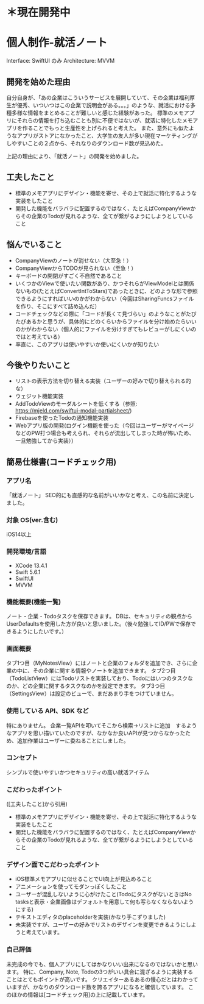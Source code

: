 # ＊現在開発中

# 個人制作-就活ノート
Interface: SwiftUI のみ
Architecture: MVVM

## 開発を始めた理由
自分自身が、「あの企業はこういうサービスを展開していて、その企業は福利厚生が優秀、いついつはこの企業で説明会がある。。。」のような、就活における多種多様な情報をまとめることが難しいと感じた経験があった。
標準のメモアプリにそれらの情報を打ち込むことも別に不便ではないが、就活に特化したメモアプリを作ることでもっと生産性を上げられると考えた。
また、意外にも似たようなアプリがストアになかったこと、大学生の友人が多い現在マーケティングがしやすいことの２点から、それなりのダウンロード数が見込めた。

上記の理由により、「就活ノート」の開発を始めました。

## 工夫したこと
- 標準のメモアプリにデザイン・機能を寄せ、その上で就活に特化するような実装をしたこと
- 開発した機能をバラバラに配置するのではなく、たとえばCompanyViewからその企業のTodoが見れるような、全てが繋がるようにしようとしていること

## 悩んでいること
- CompanyViewのノートが消せない（大至急！）
- CompanyViewからTODOが見られない（至急！）
- キーボードの開閉がすごく不自然であること
- いくつかのViewで使いたい関数があり、かつそれらがViewModelとは関係ないもの(たとえばConvertIntToStars)であったときに、どのような形で参照できるようにすればいいのかがわからない（今回はSharingFuncsファイルを作り、そこにすべて詰め込んだ）
- コードチェックなどの際に「コードが長くて見づらい」のようなことがたびたびあるかと思うが、具体的にどのくらいからファイルを分け始めたらいいのかがわからない（個人的にファイルを分けすぎてもレビューがしにくいのではと考えている）
- 率直に、このアプリは使いやすいか使いにくいかが知りたい

## 今後やりたいこと
- リストの表示方法を切り替える実装（ユーザーの好みで切り替えられる的な）
- ウェジット機能実装
- AddTodoViewのモーダルシートを低くする（参照: https://mjeld.com/swiftui-modal-partialsheet/)
- Firebaseを使ったTodoの通知機能実装
- Webアプリ版の開発(ログイン機能を使った（今回はユーザーがマイページなどのPW打つ場合も考えられ、それらが流出してしまった時が怖いため、一旦勉強してから実装）)

## 簡易仕様書(コードチェック用)
### アプリ名 
「就活ノート」
SEO的にも直感的な名前がいいかなと考え、この名前に決定しました。

### 対象 OS(ver.含む) 
iOS14以上
### 開発環境/言語 
- XCode 13.4.1
- Swift 5.6.1
- SwiftUI
- MVVM

### 機能概要(機能一覧) 
ノート・企業・Todoタスクを保存できます。
DBは、セキュリティの観点からUserDefaultsを使用した方が良いと思いました。（後々勉強してID/PWで保存できるようにしたいです。）

### 画面概要 
タブ1つ目（MyNotesView）にはノートと企業のフォルダを追加でき、さらに企業の中に、その企業に関する情報やノートを追加できます。
タブ2つ目（TodoListView）にはTodoリストを実装しており、Todoにはいつのタスクなのか、どの企業に関するタスクなのかを設定できます。
タブ3つ目（SettingsView）は設定のビューで、まだあまり手をつけていません。

### 使用している API、SDK など 
特にありません。
企業一覧APIを叩いてそこから検索→リストに追加　するようなアプリを思い描いていたのですが、なかなか良いAPIが見つからなかったため、追加作業はユーザーに委ねることにしました。

### コンセプト 
シンプルで使いやすいかつセキュリティの高い就活アイテム

### こだわったポイント 
([工夫したこと]から引用)
- 標準のメモアプリにデザイン・機能を寄せ、その上で就活に特化するような実装をしたこと
- 開発した機能をバラバラに配置するのではなく、たとえばCompanyViewからその企業のTodoが見れるような、全てが繋がるようにしようとしていること

### デザイン面でこだわったポイント 
- iOS標準メモアプリに似せることでUI向上が見込めること
- アニメーションを使ってモダンっぽくしたこと
- ユーザーが混乱しないように心がけたこと(TodoにタスクがないときはNo tasksと表示・企業画像はデフォルトを用意して何も写らなくならないようにする)
- テキストエディタのplaceholderを実装(かなり手こずりました)
- 未実装ですが、ユーザーの好みでリストのデザインを変更できるようにしようと考えています。

### 自己評価
未完成の今でも、個人アプリにしてはかなりいい出来になるのではないかと思います。
特に、Company, Note, Todoの3つがいい具合に混ざるように実装することはとてもポイントが高いです。
クリエイターあるあるの慢心だとはわかっていますが、かなりのダウンロード数を誇るアプリになると確信しています。
このほかの情報は[コードチェック用]の上に記載しています。



